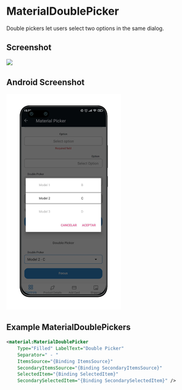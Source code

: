 # MaterialDoublePicker
Double pickers let users select two options in the same dialog.

## Screenshot
<img src="https://github.com/HorusSoftwareUY/MaterialDesignControlsPlugin/blob/master/screenshots/double_picker.gif" width="300">

## Android Screenshot
<img src="https://github.com/HorusSoftwareUY/MaterialDesignControlsPlugin/blob/master/screenshots/double_picker_android.png" width="300">

## Example MaterialDoublePickers
```XML
<material:MaterialDoublePicker 
    Type="Filled" LabelText="Double Picker" 
    Separator=" - "
    ItemsSource="{Binding ItemsSource}" 
    SecondaryItemsSource="{Binding SecondaryItemsSource}"
    SelectedItem="{Binding SelectedItem}" 
    SecondarySelectedItem="{Binding SecondarySelectedItem}" />
```